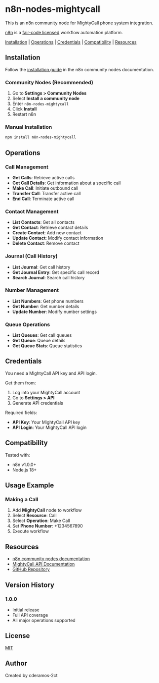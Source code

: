 # n8n-nodes-mightycall

This is an n8n community node for MightyCall phone system integration.

[n8n](https://n8n.io/) is a [fair-code licensed](https://docs.n8n.io/reference/license/) workflow automation platform.

[Installation](#installation) | [Operations](#operations) | [Credentials](#credentials) | [Compatibility](#compatibility) | [Resources](#resources)

## Installation

Follow the [installation guide](https://docs.n8n.io/integrations/community-nodes/installation/) in the n8n community nodes documentation.

### Community Nodes (Recommended)

1. Go to **Settings > Community Nodes**
2. Select **Install a community node**
3. Enter `n8n-nodes-mightycall`
4. Click **Install**
5. Restart n8n

### Manual Installation

```bash
npm install n8n-nodes-mightycall
```

## Operations

### Call Management
- **Get Calls**: Retrieve active calls
- **Get Call Details**: Get information about a specific call
- **Make Call**: Initiate outbound call
- **Transfer Call**: Transfer active call
- **End Call**: Terminate active call

### Contact Management
- **List Contacts**: Get all contacts
- **Get Contact**: Retrieve contact details
- **Create Contact**: Add new contact
- **Update Contact**: Modify contact information
- **Delete Contact**: Remove contact

### Journal (Call History)
- **List Journal**: Get call history
- **Get Journal Entry**: Get specific call record
- **Search Journal**: Search call history

### Number Management
- **List Numbers**: Get phone numbers
- **Get Number**: Get number details
- **Update Number**: Modify number settings

### Queue Operations
- **List Queues**: Get call queues
- **Get Queue**: Queue details
- **Get Queue Stats**: Queue statistics

## Credentials

You need a MightyCall API key and API login.

Get them from:
1. Log into your MightyCall account
2. Go to **Settings > API**
3. Generate API credentials

Required fields:
- **API Key**: Your MightyCall API key
- **API Login**: Your MightyCall API login

## Compatibility

Tested with:
- n8n v1.0.0+
- Node.js 18+

## Usage Example

### Making a Call

1. Add **MightyCall** node to workflow
2. Select **Resource**: Call
3. Select **Operation**: Make Call
4. Set **Phone Number**: +1234567890
5. Execute workflow

## Resources

- [n8n community nodes documentation](https://docs.n8n.io/integrations/community-nodes/)
- [MightyCall API Documentation](https://api.mightycall.com/docs)
- [GitHub Repository](https://github.com/cderamos-2ct/n8n-nodes-mightycall)

## Version History

### 1.0.0
- Initial release
- Full API coverage
- All major operations supported

## License

[MIT](LICENSE)

## Author

Created by cderamos-2ct

